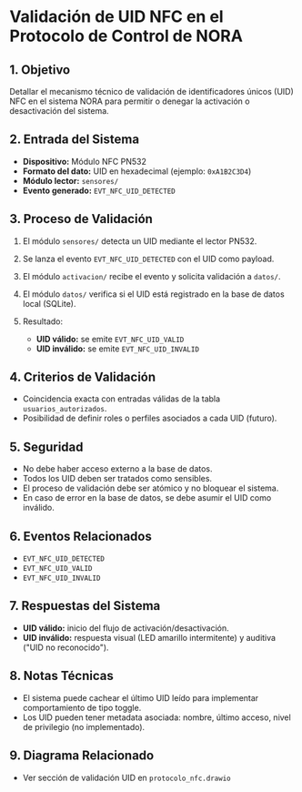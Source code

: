 # Validación de UID NFC en el Protocolo de Control de NORA

## 1. Objetivo

Detallar el mecanismo técnico de validación de identificadores únicos (UID) NFC en el sistema NORA para permitir o denegar la activación o desactivación del sistema.

## 2. Entrada del Sistema

* **Dispositivo:** Módulo NFC PN532
* **Formato del dato:** UID en hexadecimal (ejemplo: `0xA1B2C3D4`)
* **Módulo lector:** `sensores/`
* **Evento generado:** `EVT_NFC_UID_DETECTED`

## 3. Proceso de Validación

1. El módulo `sensores/` detecta un UID mediante el lector PN532.
2. Se lanza el evento `EVT_NFC_UID_DETECTED` con el UID como payload.
3. El módulo `activacion/` recibe el evento y solicita validación a `datos/`.
4. El módulo `datos/` verifica si el UID está registrado en la base de datos local (SQLite).
5. Resultado:

   * **UID válido:** se emite `EVT_NFC_UID_VALID`
   * **UID inválido:** se emite `EVT_NFC_UID_INVALID`

## 4. Criterios de Validación

* Coincidencia exacta con entradas válidas de la tabla `usuarios_autorizados`.
* Posibilidad de definir roles o perfiles asociados a cada UID (futuro).

## 5. Seguridad

* No debe haber acceso externo a la base de datos.
* Todos los UID deben ser tratados como sensibles.
* El proceso de validación debe ser atómico y no bloquear el sistema.
* En caso de error en la base de datos, se debe asumir el UID como inválido.

## 6. Eventos Relacionados

* `EVT_NFC_UID_DETECTED`
* `EVT_NFC_UID_VALID`
* `EVT_NFC_UID_INVALID`

## 7. Respuestas del Sistema

* **UID válido:** inicio del flujo de activación/desactivación.
* **UID inválido:** respuesta visual (LED amarillo intermitente) y auditiva ("UID no reconocido").

## 8. Notas Técnicas

* El sistema puede cachear el último UID leído para implementar comportamiento de tipo toggle.
* Los UID pueden tener metadata asociada: nombre, último acceso, nivel de privilegio (no implementado).

## 9. Diagrama Relacionado

* Ver sección de validación UID en `protocolo_nfc.drawio`
